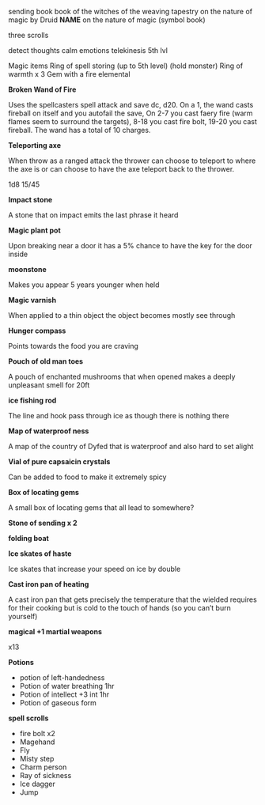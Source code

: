sending book
book of the witches of the weaving tapestry
on the nature of magic by Druid **NAME**
on the nature of magic (symbol book)

three scrolls

detect thoughts
calm emotions
telekinesis 5th lvl

Magic items Ring of spell storing (up to 5th level) (hold monster) Ring of warmth x 3 Gem with a fire elemental

**Broken Wand of Fire**

Uses the spellcasters spell attack and save dc, d20. On a 1, the wand casts fireball on itself and you autofail the save, On 2-7 you cast faery fire (warm flames seem to surround the targets), 8-18 you cast fire bolt, 19-20 you cast fireball. The wand has a total of 10 charges.

**Teleporting axe**

When throw as a ranged attack the thrower can choose to teleport to where the axe is or can choose to have the axe teleport back to the thrower.

1d8 15/45

**Impact stone**

A stone that on impact emits the last phrase it heard

**Magic plant pot**

Upon breaking near a door it has a 5% chance to have the key for the door inside

**moonstone**

Makes you appear 5 years younger when held

**Magic varnish**

When applied to a thin object the object becomes mostly see through

**Hunger compass**

Points towards the food you are craving

**Pouch of old man toes**

A pouch of enchanted mushrooms that when opened makes a deeply unpleasant smell for 20ft

**ice fishing rod**

The line and hook pass through ice as though there is nothing there

**Map of waterproof ness**

A map of the country of Dyfed that is waterproof and also hard to set alight

**Vial of pure capsaicin crystals**

Can be added to food to make it extremely spicy

**Box of locating gems**

A small box of locating gems that all lead to somewhere?

**Stone of sending x 2**

**folding boat**

**Ice skates of haste**

Ice skates that increase your speed on ice by double

**Cast iron pan of heating**

A cast iron pan that gets precisely the temperature that the wielded requires for their cooking but is cold to the touch of hands (so you can’t burn yourself)

**magical +1 martial weapons**

x13

**Potions**

- potion of left-handedness
- Potion of water breathing 1hr
- Potion of intellect +3 int 1hr
- Potion of gaseous form

**spell scrolls**

- fire bolt x2
- Magehand
- Fly
- Misty step
- Charm person
- Ray of sickness
- Ice dagger
- Jump